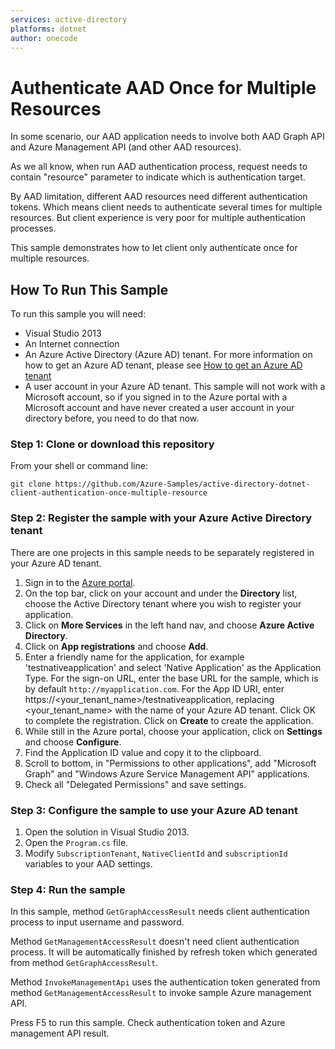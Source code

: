 ```yaml
---
services: active-directory
platforms: dotnet
author: onecode
---
```


# Authenticate AAD Once for Multiple Resources

In some scenario, our AAD application needs to involve both AAD Graph API and Azure Management API (and other AAD resources).

As we all know, when run AAD authentication process, request needs to contain "resource" parameter to indicate which is authentication target.

By AAD limitation, different AAD resources need different authentication tokens. Which means client needs to authenticate several times for multiple resources. But client experience is very poor for multiple authentication processes.

This sample demonstrates how to let client only authenticate once for multiple resources.

## How To Run This Sample

To run this sample you will need:
- Visual Studio 2013
- An Internet connection
- An Azure Active Directory (Azure AD) tenant. For more information on how to get an Azure AD tenant, please see [How to get an Azure AD tenant](https://azure.microsoft.com/en-us/documentation/articles/active-directory-howto-tenant/)
- A user account in your Azure AD tenant. This sample will not work with a Microsoft account, so if you signed in to the Azure portal with a Microsoft account and have never created a user account in your directory before, you need to do that now.

### Step 1:  Clone or download this repository

From your shell or command line:

`git clone https://github.com/Azure-Samples/active-directory-dotnet-client-authentication-once-multiple-resource`

### Step 2:  Register the sample with your Azure Active Directory tenant

There are one projects in this sample needs to be separately registered in your Azure AD tenant.

1. Sign in to the [Azure portal](https://portal.azure.com).
2. On the top bar, click on your account and under the **Directory** list, choose the Active Directory tenant where you wish to register your application.
3. Click on **More Services** in the left hand nav, and choose **Azure Active Directory**.
4. Click on **App registrations** and choose **Add**.
5. Enter a friendly name for the application, for example 'testnativeapplication' and select 'Native Application' as the Application Type. For the sign-on URL, enter the base URL for the sample, which is by default `http://myapplication.com`. For the App ID URI, enter https://<your_tenant_name>/testnativeapplication, replacing <your_tenant_name> with the name of your Azure AD tenant. Click OK to complete the registration. Click on **Create** to create the application.
6. While still in the Azure portal, choose your application, click on **Settings** and choose **Configure**.
7. Find the Application ID value and copy it to the clipboard.
8. Scroll to bottom, in "Permissions to other applications", add "Microsoft Graph" and "Windows Azure Service Management API" applications.
9. Check all "Delegated Permissions" and save settings.

### Step 3:  Configure the sample to use your Azure AD tenant

1. Open the solution in Visual Studio 2013.
2. Open the `Program.cs` file.
3. Modify `SubscriptionTenant`, `NativeClientId` and `subscriptionId` variables to your AAD settings.

### Step 4:  Run the sample

In this sample, method `GetGraphAccessResult` needs client authentication process to input username and password.

Method `GetManagementAccessResult` doesn't need client authentication process. It will be automatically finished by refresh token which generated from method `GetGraphAccessResult`.

Method `InvokeManagementApi` uses the authentication token generated from method `GetManagementAccessResult` to invoke sample Azure management API.

Press F5 to run this sample. Check authentication token and Azure management API result.
